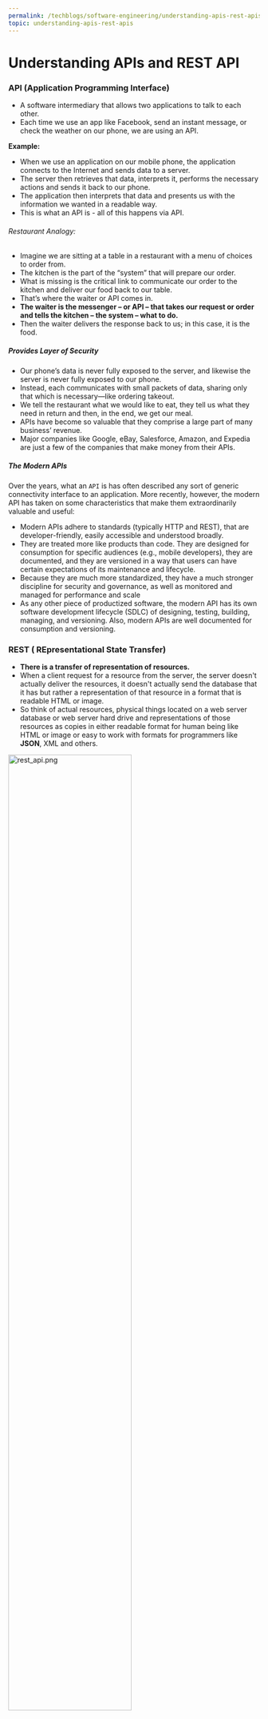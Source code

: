 ```yaml
---
permalink: /techblogs/software-engineering/understanding-apis-rest-apis
topic: understanding-apis-rest-apis
---
```




# Understanding APIs and REST API

### API (Application Programming Interface)

- A software intermediary that allows two applications to talk to each other.
- Each time we use an app like Facebook, send an instant message, or check the weather on our phone, we are using an API.

**Example:**

- When we use an application on our mobile phone, the application connects to the Internet and sends data to a server. 
- The server then retrieves that data, interprets it, performs the necessary actions and sends it back to our phone.
- The application then interprets that data and presents us with the information we wanted in a readable way. 
- This is what an API is - all of this happens via API.

###### Restaurant Analogy:

- Imagine we are sitting at a table in a restaurant with a menu of choices to order from. 
- The kitchen is the part of the “system” that will prepare our order. 
- What is missing is the critical link to communicate our order to the kitchen and deliver our food back to our table.
- That’s where the waiter or API comes in.
- **The waiter is the messenger – or API – that takes our request or order and tells the kitchen – the system – what to do.** 
- Then the waiter delivers the response back to us; in this case, it is the food.

##### Provides Layer of Security

* Our phone’s data is never fully exposed to the server, and likewise the server is never fully exposed to our phone. 
* Instead, each communicates with small packets of data, sharing only that which is necessary—like ordering takeout. 
* We tell the restaurant what we would like to eat, they tell us what they need in return and then, in the end, we get our meal.
* APIs have become so valuable that they comprise a large part of many business’ revenue. 
* Major companies like Google, eBay, Salesforce, Amazon, and Expedia are just a few of the companies that make money from their APIs.

##### The Modern APIs

Over the years, what an `API` is has often described any sort of generic connectivity interface to an application. More recently, however, the modern API has taken on some characteristics that make them extraordinarily valuable and useful:

* Modern APIs adhere to standards (typically HTTP and REST), that are developer-friendly, easily accessible and understood broadly.
* They are treated more like products than code. They are designed for consumption for specific audiences (e.g., mobile developers), they are documented, and they are versioned in a way that users can have certain expectations of its maintenance and lifecycle.
* Because they are much more standardized, they have a much stronger discipline for security and governance, as well as monitored and managed for performance and scale
* As any other piece of productized software, the modern API has its own software development lifecycle (SDLC) of designing, testing, building, managing, and versioning.  Also, modern APIs are well documented for consumption and versioning.

### REST ( REpresentational State Transfer)

- **There is a transfer of representation of resources.** 
- When a client request for a resource from the server, the server doesn't actually deliver the resources, it doesn't actually send the database that it has but rather a representation of that resource in a format that is readable HTML or image. 
- So think of actual resources, physical things located on a web server database or web server hard drive and representations of those resources as copies in either readable format for human being like HTML or image or easy to work with formats for programmers like **JSON**, XML and others.

<img src="assets/Vv8nPDp.jpg" alt="rest_api.png" style="width:70%;" /> 

###### Resources:

- It can be pretty much anything on the internet. Examples: user, list of users, photo, list of photos, comments, posts, articles, pages, videos, books, profile etc.

###### Uniform Resource Identifier (URI):

- Anything or everything present on the web can be considered as resources which is identified by `URI`.
- It is a string of characters designed for unambiguous identification of resources and extensibility via the URI scheme.
- Such identification enables interaction with representations of the resource over a network, typically the World Wide Web, using specific protocols. 
- Schemes specifying a concrete syntax and associated protocols define each URI. 
- The most common form of URI is the **Uniform Resource Locator (URL)**, frequently referred to informally as a web address.

##### REPRESENTATIONAL STATE TRANSFER

* REST, or REpresentational State Transfer, is **an architectural style for providing standards between computer systems on the web**, making it easier for systems to communicate with each other. 
* REST-compliant systems, often called RESTful systems, are characterized by how they are `stateless` and `separate the concerns of client and server`.

##### SEPARATION OF CLIENT AND SERVER

* Implementation of client and server can be done independently without each knowing about the other. This means that the code on the client side can be changed at any time without affecting the operation of the server, and the code on the server side can be changed without affecting the operation of the client.

* As long as each side knows what format of messages to send to the other, they can be kept modular and separate. Separating the user interface concerns from the data storage concerns, we improve the flexibility of the interface across platforms and improve scalability by simplifying the server components. Additionally, the separation allows each component the ability to evolve independently.

* By using a REST interface, different clients hit the same REST endpoints, perform the same actions, and receive the same responses.

##### STATELESSNESS

* The server does not need to know anything about what state the client is in and vice versa. In this way, both the server and the client can understand any message received, even without seeing previous messages. This constraint of statelessness is enforced through the use of resources, rather than commands.

* Because REST systems interact through standard operations on resources, they do not rely on the implementation of interfaces.

* These constraints help RESTful applications achieve reliability, quick performance, and scalability, as components that can be managed, updated, and reused without affecting the system as a whole, even during operation of the system.

#### COMMUNICATION BETWEEN CLIENT AND SERVER

In the REST architecture, clients send requests to retrieve or modify resources, and servers send responses to these requests.

###### MAKING REQUESTS

REST requires that a client make a request to the server in order to retrieve or modify data on the server. A request generally consists of:

* **an HTTP verb:** which defines what kind of operation to perform
* **a header:** which allows the client to pass along information about the request
* **a path** to a resource
* **an optional message body** containing data

###### HTTP VERBS

There are 4 basic HTTP verbs we use in requests to interact with resources in a REST system:

* GET — retrieve a specific resource (by id) or a collection of resources
* POST — create a new resource
* PUT — update a specific resource (by id)
* DELETE — remove a specific resource by id

###### HEADERS AND ACCEPT PARAMETERS

- In the header of the request, the client sends the type of content that it is able to receive from the server.
- This is called the `Accept field`, and it ensures that the server does not send data that cannot be understood or processed by the client.
- The options for types of content are `MIME Types` (or Multipurpose Internet Mail Extensions)

> MIME Types are used to specify the content types in the Accept field, consist of a type and a subtype. 
>
> They are separated by a slash (/).
>
> - text - text/html, text/css, text/plain(default)
> - image — image/png, image/jpeg, image/gif
> - audio — audio/wav, image/mpeg
> - video — video/mp4, video/ogg
> - application — application/json, application/pdf, application/xml, application/octet-stream

```
GET /articles/23
Accept: text/html, application/xhtml
```

- The Accept header field in this case is saying that the client will accept the content in text/html or application/xhtml.

###### PATHS

- Requests must contain a path to a resource that the operation should be performed on. 
- In RESTful APIs, paths should be designed to help the client know what is going on.
- Paths should contain the information necessary to locate a resource with the degree of specificity needed.
- A path like `fashionboutique.com/customers/223/orders/12` is clear in what it points to, even if we’ve never seen this specific path before, because it is hierarchical and descriptive. 
- We can see that we are accessing the order with `id 12` for the customer with `id 223`.

#### SENDING RESPONSES

###### CONTENT TYPES

- In cases where the server is sending a data payload to the client, the server must include a content-type in the header of the response.
- This content-type header field alerts the client to the type of data it is sending in the response body.
- These content types are MIME Types, just as they are in the accept field of the request header.
- The content-type that the server sends back in the response should be one of the options that the client specified in the accept field of the request.

**Example:** when a client is accessing a resource with id 23 in an articles resource with this GET Request:

```
GET /articles/23 HTTP/1.1
Accept: text/html, application/xhtml
```

The server might send back the content with the response header:

```
HTTP/1.1 200 (OK)
Content-Type: text/html
```

This would signify that the content requested is being returning in the response body with a content-type of text/html, which the client said it would be able to accept.

###### RESPONSE CODES

- Responses from the server contain status codes to alert the client to information about the success of the operation.
- As a developer, we do not need to know every status code (there are many of them), but we should know the most common ones and how they are used:

```
Status code	                   Meaning
------------------------------------------------------------------------------------------------------
200 (OK)	       Successful HTTP requests.
201 (CREATED)	   An HTTP request that resulted in an item being successfully created.
204 (NO CONTENT)   Successful HTTP requests, where nothing is being returned in the response body.
400 (BAD REQUEST)  Request can't be processed coz of bad request syntax, excessive size, or another client error.
403 (FORBIDDEN)	   The client does not have permission to access this resource.
404 (NOT FOUND)	   The resource could not be found at this time. It is possible it was deleted, or does not exist yet.
500 (INTERNAL SERVER ERROR)	The generic answer for an unexpected failure if there is no more specific information available.
```

- **For each HTTP verb, there are expected status codes a server should return upon success:**
  - GET — return 200 (OK)
  - POST — return 201 (CREATED)
  - PUT — return 200 (OK)
  - DELETE — return 204 (NO CONTENT) If the operation fails, return the most specific status code possible corresponding to the problem that was encountered.

<br>

<br>

----

